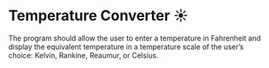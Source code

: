 # Temperature Converter :sunny:
The program should allow the user to enter a temperature in Fahrenheit and display the equivalent
temperature in a temperature scale of the user’s choice: Kelvin, Rankine, Reaumur, or Celsius.
